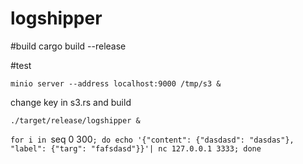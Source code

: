 # logshipper

#build
cargo build --release

#test



`minio server --address localhost:9000 /tmp/s3 &`

change key in s3.rs and build

`./target/release/logshipper &`

`for i in `seq 0 300`; do echo '{"content": {"dasdasd": "dasdas"}, "label": {"targ": "fafsdasd"}}'| nc 127.0.0.1 3333; done`
